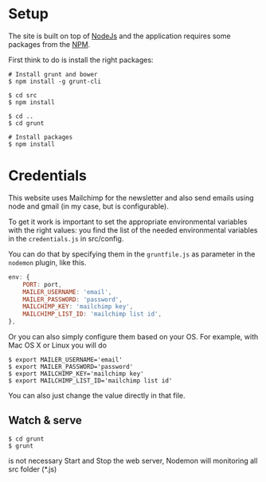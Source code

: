 # Setup #

The site is built on top of [NodeJs](http://nodejs.org/) and the application requires some packages from the [NPM](https://www.npmjs.org/).

First think to do is install the right packages:

```
# Install grunt and bower
$ npm install -g grunt-cli

$ cd src
$ npm install

$ cd ..
$ cd grunt

# Install packages
$ npm install
```

# Credentials #

This website uses Mailchimp for the newsletter and also send emails using node and gmail (in my case, but is configurable).

To get it work is important to set the appropriate environmental variables with the right values: you find the list of the needed environmental variables in the ```credentials.js``` in src/config.

You can do that by specifying them in the `gruntfile.js` as parameter in the `nodemon` plugin, like this.

```js
env: {
    PORT: port,
    MAILER_USERNAME: 'email',
    MAILER_PASSWORD: 'password',
    MAILCHIMP_KEY: 'mailchimp key',
    MAILCHIMP_LIST_ID: 'mailchimp list id',
},
```

Or you can also simply configure them based on your OS. For example, with Mac OS X or Linux you will do

```
$ export MAILER_USERNAME='email'
$ export MAILER_PASSWORD='password'
$ export MAILCHIMP_KEY='mailchimp key'
$ export MAILCHIMP_LIST_ID='mailchimp list id'
```


You can also just change the value directly in that file.

## Watch & serve ##

```
$ cd grunt
$ grunt
```
is not necessary Start and Stop the web server, Nodemon will monitoring all src folder (*.js)

